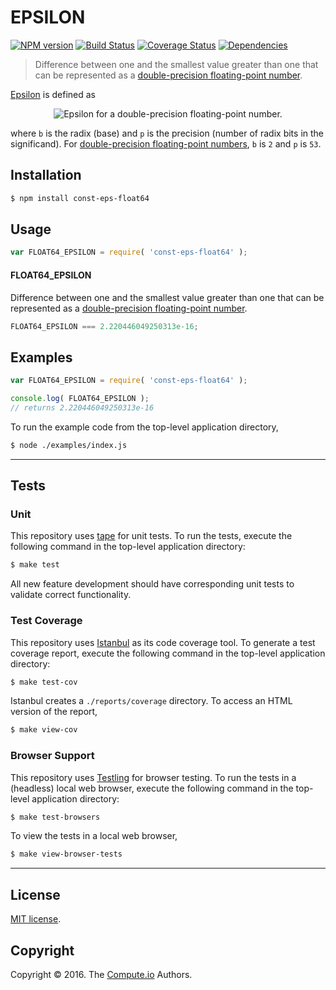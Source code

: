 EPSILON
===
[![NPM version][npm-image]][npm-url] [![Build Status][build-image]][build-url] [![Coverage Status][coverage-image]][coverage-url] [![Dependencies][dependencies-image]][dependencies-url]

> Difference between one and the smallest value greater than one that can be represented as a [double-precision floating-point number][ieee754].

[Epsilon][machine-epsilon] is defined as

<div class="equation" align="center" data-raw-text="\epsilon = b^{-(p-1)}" data-equation="eq:epsilon_float64">
	<img src="https://cdn.rawgit.com/const-io/eps-float64/db8caf39c4d60b67a8e6fe2fbe04820088e55479/docs/img/epsilon.svg" alt="Epsilon for a double-precision floating-point number.">
	<br>
</div>

where `b` is the radix (base) and `p` is the precision (number of radix bits in the significand). For [double-precision floating-point numbers][ieee754], `b` is `2` and `p` is `53`.


## Installation

``` bash
$ npm install const-eps-float64
```


## Usage

``` javascript
var FLOAT64_EPSILON = require( 'const-eps-float64' );
```

#### FLOAT64_EPSILON

Difference between one and the smallest value greater than one that can be represented as a [double-precision floating-point number][ieee754].

``` javascript
FLOAT64_EPSILON === 2.220446049250313e-16;
```


## Examples

``` javascript
var FLOAT64_EPSILON = require( 'const-eps-float64' );

console.log( FLOAT64_EPSILON );
// returns 2.220446049250313e-16
```

To run the example code from the top-level application directory,

``` bash
$ node ./examples/index.js
```


---
## Tests

### Unit

This repository uses [tape][tape] for unit tests. To run the tests, execute the following command in the top-level application directory:

``` bash
$ make test
```

All new feature development should have corresponding unit tests to validate correct functionality.


### Test Coverage

This repository uses [Istanbul][istanbul] as its code coverage tool. To generate a test coverage report, execute the following command in the top-level application directory:

``` bash
$ make test-cov
```

Istanbul creates a `./reports/coverage` directory. To access an HTML version of the report,

``` bash
$ make view-cov
```


### Browser Support

This repository uses [Testling][testling] for browser testing. To run the tests in a (headless) local web browser, execute the following command in the top-level application directory:

``` bash
$ make test-browsers
```

To view the tests in a local web browser,

``` bash
$ make view-browser-tests
```

<!-- [![browser support][browsers-image]][browsers-url] -->


---
## License

[MIT license](http://opensource.org/licenses/MIT).


## Copyright

Copyright &copy; 2016. The [Compute.io][compute-io] Authors.


[npm-image]: http://img.shields.io/npm/v/const-eps-float64.svg
[npm-url]: https://npmjs.org/package/const-eps-float64

[build-image]: http://img.shields.io/travis/const-io/eps-float64/master.svg
[build-url]: https://travis-ci.org/const-io/eps-float64

[coverage-image]: https://img.shields.io/codecov/c/github/const-io/eps-float64/master.svg
[coverage-url]: https://codecov.io/github/const-io/eps-float64?branch=master

[dependencies-image]: http://img.shields.io/david/const-io/eps-float64.svg
[dependencies-url]: https://david-dm.org/const-io/eps-float64

[dev-dependencies-image]: http://img.shields.io/david/dev/const-io/eps-float64.svg
[dev-dependencies-url]: https://david-dm.org/dev/const-io/eps-float64

[github-issues-image]: http://img.shields.io/github/issues/const-io/eps-float64.svg
[github-issues-url]: https://github.com/const-io/eps-float64/issues

[tape]: https://github.com/substack/tape
[istanbul]: https://github.com/gotwarlost/istanbul
[testling]: https://ci.testling.com

[ieee754]: https://en.wikipedia.org/wiki/IEEE_754-1985
[compute-io]: https://github.com/compute-io
[machine-epsilon]: https://en.wikipedia.org/wiki/Machine_epsilon
